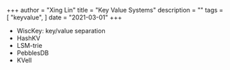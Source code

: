 +++
author = "Xing Lin"
title = "Key Value Systems"
description = ""
tags = [
    "keyvalue",
]
date = "2021-03-01"
+++

* WiscKey: key/value separation
* HashKV
* LSM-trie
* PebblesDB
* KVell
